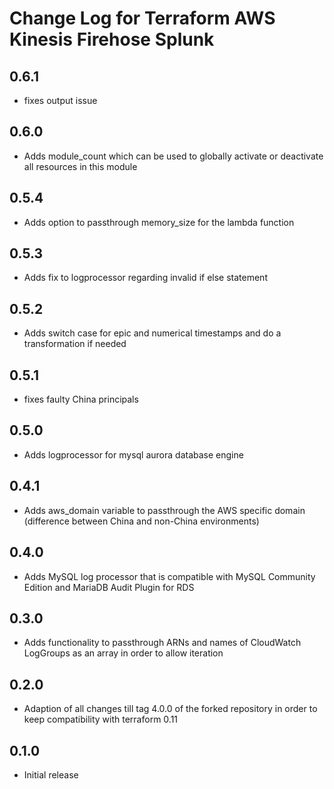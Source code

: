 # Change Log for Terraform AWS Kinesis Firehose Splunk

## 0.6.1
  * fixes output issue

## 0.6.0
  * Adds module_count which can be used to globally activate or deactivate all resources in this module

## 0.5.4
  * Adds option to passthrough memory_size for the lambda function

## 0.5.3
  * Adds fix to logprocessor regarding invalid if else statement

## 0.5.2
  * Adds switch case for epic and numerical timestamps and do a transformation if needed

## 0.5.1
  * fixes faulty China principals
## 0.5.0
  * Adds logprocessor for mysql aurora database engine

## 0.4.1
  * Adds aws_domain variable to passthrough the AWS specific domain (difference between China and non-China environments)

## 0.4.0
  * Adds MySQL log processor that is compatible with MySQL Community Edition and MariaDB Audit Plugin for RDS

## 0.3.0
  * Adds functionality to passthrough ARNs and names of CloudWatch LogGroups as an array in order to allow iteration

## 0.2.0
  * Adaption of all changes till tag 4.0.0 of the forked repository in order to keep compatibility with terraform 0.11

## 0.1.0
  * Initial release
